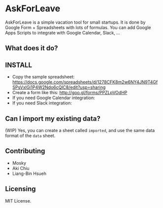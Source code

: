 # AskForLeave

AskForLeave is a simple vacation tool for small startups. It is done by Google Form + Spreadsheets with lots of formulas. You can add Google Apps Scripts to integrate with Google Calendar, Slack, ...


## What does it do?


## INSTALL

* Copy the sample spreadsheet: https://docs.google.com/spreadsheets/d/1278CFK8m2w6NY4JN9T4GfSPsVxlGi1P4W2Ndo6cQlC8/edit?usp=sharing
* Create a form like this: http://goo.gl/forms/PPZLpVOdHP
* If you need Google Calendar integration:
* If you need Slack integration: 

## Can I import my existing data?

(WIP) Yes, you can create a sheet called `imported`, and use the same data format of the `data` sheet.

## Contributing

* Mosky
* Aki Chiu
* Liang-Bin Hsueh

## Licensing

MIT License.

